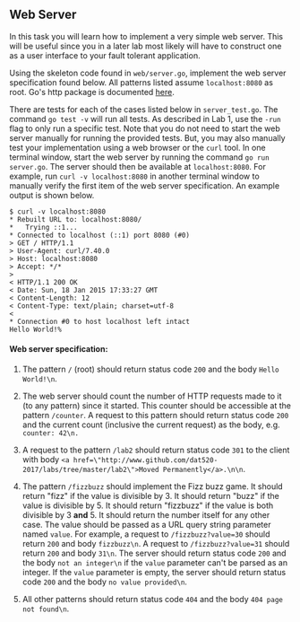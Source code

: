 ## Web Server

In this task you will learn how to implement a very simple web server. This
will be useful since you in a later lab most likely will have to construct one
as a user interface to your fault tolerant application.

Using the skeleton code found in `web/server.go`, implement the web server
specification found below. All patterns listed assume `localhost:8080` as root.
Go's http package is documented [here](http://golang.org/pkg/net/http/).

There are tests for each of the cases listed below in `server_test.go`. The
command `go test -v` will run all tests. As described in Lab 1, use the `-run`
flag to only run a specific test. Note that you do not need to start the web
server manually for running the provided tests. But, you may also manually test
your implementation using a web browser or the `curl` tool. In one terminal
window, start the web server by running the command `go run server.go`. The
server should then be available at `localhost:8080`.  For example, run `curl -v
localhost:8080` in another terminal window to manually verify the first item
of the web server specification. An example output is shown below.

```
$ curl -v localhost:8080
* Rebuilt URL to: localhost:8080/
*   Trying ::1...
* Connected to localhost (::1) port 8080 (#0)
> GET / HTTP/1.1
> User-Agent: curl/7.40.0
> Host: localhost:8080
> Accept: */*
>
< HTTP/1.1 200 OK
< Date: Sun, 18 Jan 2015 17:33:27 GMT
< Content-Length: 12
< Content-Type: text/plain; charset=utf-8
<
* Connection #0 to host localhost left intact
Hello World!%
```

#### Web server specification:

1. The pattern `/` (root) should return status code `200` and the body `Hello
   World!\n`.

1. The web server should count the number of HTTP requests made to it (to any
   pattern) since it started. This counter should be accessible at the pattern
   `/counter`. A request to this pattern should return status code `200` and
   the current count (inclusive the current request) as the body, e.g.
   `counter: 42\n.`

3. A request to the pattern `/lab2` should return status code `301` to the
   client with body `<a
   href=\"http://www.github.com/dat520-2017/labs/tree/master/lab2\">Moved
   Permanently</a>.\n\n`.

4. The pattern `/fizzbuzz` should implement the Fizz buzz game. It should
   return "fizz" if the value is divisible by 3. It should return "buzz" if the
   value is divisible by 5. It should return "fizzbuzz" if the value is both
   divisible by 3 **and** 5. It should return the number itself for any other
   case. The value should be passed as a URL query string parameter named
   `value`. For example, a request to `/fizzbuzz?value=30` should return `200`
   and body `fizzbuzz\n`. A request to `/fizzbuzz?value=31` should return `200`
   and body `31\n`. The server should return status code `200` and the body
   `not an integer\n` if the `value` parameter can't be parsed as an integer.
   If the `value` parameter is empty, the server should return status code
   `200` and the body `no value provided\n`.

5. All other patterns should return status code `404` and the body `404 page
   not found\n`.

